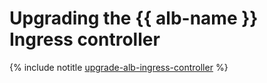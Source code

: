 # Upgrading the {{ alb-name }} Ingress controller

{% include notitle [upgrade-alb-ingress-controller](../../../_includes/managed-kubernetes/alb-ref/upgrade-alb-ingress-controller.md) %}
